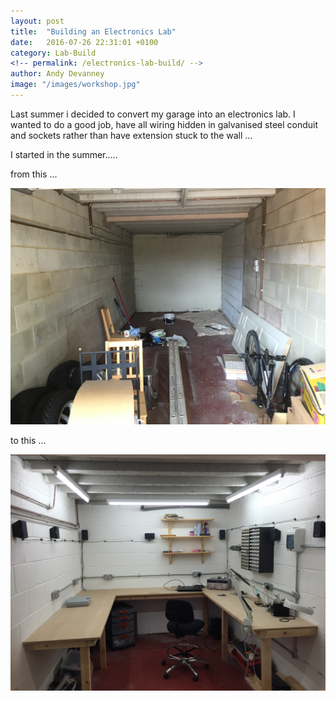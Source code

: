 ```yaml
---
layout: post
title:  "Building an Electronics Lab"
date:   2016-07-26 22:31:01 +0100
category: Lab-Build
<!-- permalink: /electronics-lab-build/ -->
author: Andy Devanney
image: "/images/workshop.jpg"
---
```


Last summer i decided to convert my garage into an electronics lab. I wanted
to do a good job, have all wiring hidden in galvanised steel conduit and sockets
rather than have extension stuck to the wall ...
<!--more-->


I started in the summer.....

from this ...

![My helpful screenshot](/images/garage.jpg)

to this ...

![My helpful screenshot](/images/workshop.jpg)
